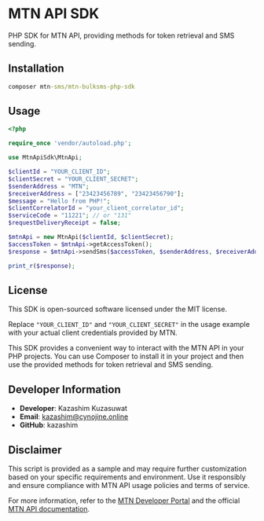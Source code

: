 # MTN API SDK

PHP SDK for MTN API, providing methods for token retrieval and SMS sending.

## Installation

```cmd
composer mtn-sms/mtn-bulksms-php-sdk
```

## Usage

```php
<?php

require_once 'vendor/autoload.php';

use MtnApiSdk\MtnApi;

$clientId = "YOUR_CLIENT_ID";
$clientSecret = "YOUR_CLIENT_SECRET";
$senderAddress = "MTN";
$receiverAddress = ["23423456789", "23423456790"];
$message = "Hello from PHP!";
$clientCorrelatorId = "your_client_correlator_id";
$serviceCode = "11221"; // or "131"
$requestDeliveryReceipt = false;

$mtnApi = new MtnApi($clientId, $clientSecret);
$accessToken = $mtnApi->getAccessToken();
$response = $mtnApi->sendSms($accessToken, $senderAddress, $receiverAddress, $message, $clientCorrelatorId, $serviceCode, $requestDeliveryReceipt);

print_r($response);

```

## License
This SDK is open-sourced software licensed under the MIT license.


Replace `"YOUR_CLIENT_ID"` and `"YOUR_CLIENT_SECRET"` in the usage example with your actual client credentials provided by MTN.

This SDK provides a convenient way to interact with the MTN API in your PHP projects. You can use Composer to install it in your project and then use the provided methods for token retrieval and SMS sending.

## Developer Information

- **Developer**: Kazashim Kuzasuwat
- **Email**: kazashim@cynojine.online
- **GitHub**: kazashim

## Disclaimer

This script is provided as a sample and may require further customization based on your specific requirements and environment. Use it responsibly and ensure compliance with MTN API usage policies and terms of service.

For more information, refer to the [MTN Developer Portal](https://developer.mtn.com/) and the official [MTN API documentation](https://developer.mtn.com/docs/overview).
